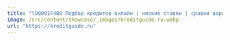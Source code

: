 ```yaml
---
title: "\U0001F4B0 Подбор кредитов онлайн | низкие ставки | сравни варианты"
image: /src/content/showcase/_images/kreditguide.ru.webp
url: "https://kreditguide.ru"
---
```

